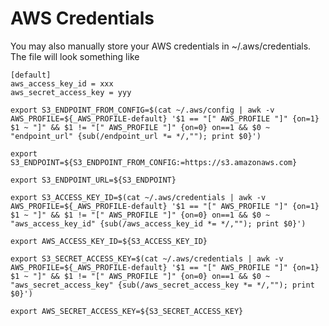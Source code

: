# AWS Credentials

You may also manually store your AWS credentials in ~/.aws/credentials. The file will look something like

```
[default]
aws_access_key_id = xxx
aws_secret_access_key = yyy
```

```shell
export S3_ENDPOINT_FROM_CONFIG=$(cat ~/.aws/config | awk -v AWS_PROFILE=${_AWS_PROFILE-default} '$1 == "[" AWS_PROFILE "]" {on=1} $1 ~ "]" && $1 != "[" AWS_PROFILE "]" {on=0} on==1 && $0 ~ "endpoint_url" {sub(/endpoint_url *= */,""); print $0}')
```

```shell
export S3_ENDPOINT=${S3_ENDPOINT_FROM_CONFIG:=https://s3.amazonaws.com}
```

```shell
export S3_ENDPOINT_URL=${S3_ENDPOINT}
```

```shell
export S3_ACCESS_KEY_ID=$(cat ~/.aws/credentials | awk -v AWS_PROFILE=${_AWS_PROFILE-default} '$1 == "[" AWS_PROFILE "]" {on=1} $1 ~ "]" && $1 != "[" AWS_PROFILE "]" {on=0} on==1 && $0 ~ "aws_access_key_id" {sub(/aws_access_key_id *= */,""); print $0}')
```

```shell
export AWS_ACCESS_KEY_ID=${S3_ACCESS_KEY_ID}
```

```shell
export S3_SECRET_ACCESS_KEY=$(cat ~/.aws/credentials | awk -v AWS_PROFILE=${_AWS_PROFILE-default} '$1 == "[" AWS_PROFILE "]" {on=1} $1 ~ "]" && $1 != "[" AWS_PROFILE "]" {on=0} on==1 && $0 ~ "aws_secret_access_key" {sub(/aws_secret_access_key *= */,""); print $0}')
```

```shell
export AWS_SECRET_ACCESS_KEY=${S3_SECRET_ACCESS_KEY}
```
